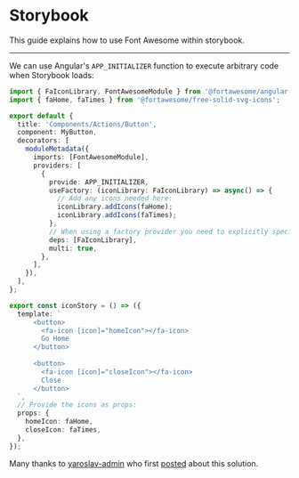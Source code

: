 # Storybook

This guide explains how to use Font Awesome within storybook.

---

We can use Angular's `APP_INITIALIZER` function to execute arbitrary code when Storybook loads:

```typescript
import { FaIconLibrary, FontAwesomeModule } from '@fortawesome/angular-fontawesome';
import { faHome, faTimes } from '@fortawesome/free-solid-svg-icons';

export default {
  title: 'Components/Actions/Button',
  component: MyButton,
  decorators: [
    moduleMetadata({
      imports: [FontAwesomeModule],
      providers: [
        {
          provide: APP_INITIALIZER,
          useFactory: (iconLibrary: FaIconLibrary) => async() => {
            // Add any icons needed here:
            iconLibrary.addIcons(faHome);
            iconLibrary.addIcons(faTimes);
          },
          // When using a factory provider you need to explicitly specify its dependencies.
          deps: [FaIconLibrary],
          multi: true,
        },
      ],
    }),
  ],
};

export const iconStory = () => ({
  template: `
      <button>
        <fa-icon [icon]="homeIcon"></fa-icon>
        Go Home
      </button>
      
      <button>
        <fa-icon [icon]="closeIcon"></fa-icon>
        Close
      </button>
  `,
  // Provide the icons as props:
  props: {
    homeIcon: faHome,
    closeIcon: faTimes,
  },
});
```

Many thanks to [yaroslav-admin][so-user] who first [posted][so-post] about this solution.

[so-post]: https://stackoverflow.com/a/58672268/722367
[so-user]: https://stackoverflow.com/users/1377864/yaroslav-admin

